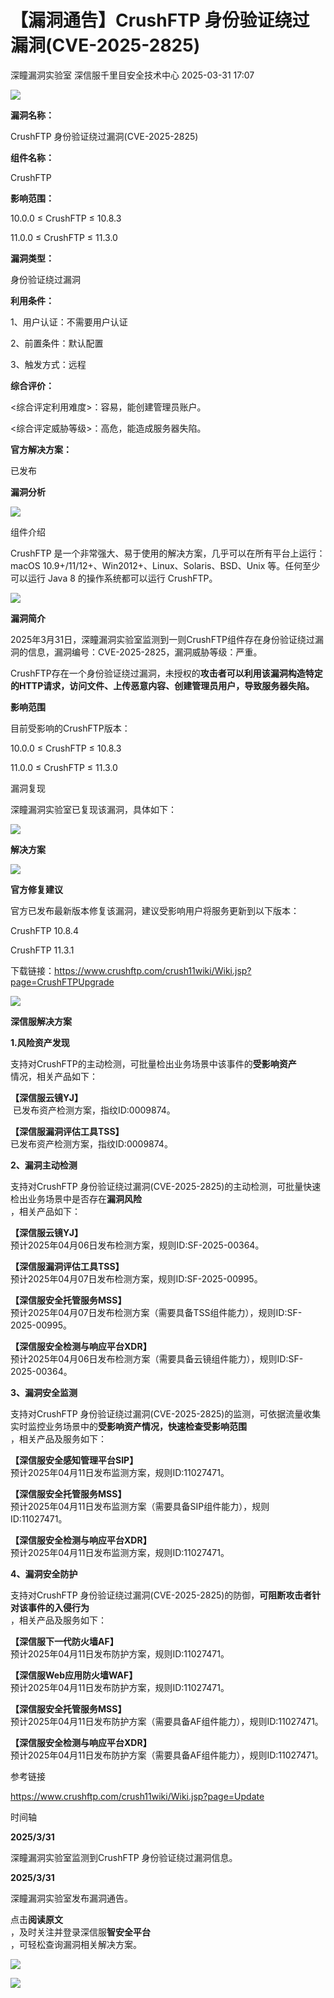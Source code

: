 #  【漏洞通告】CrushFTP 身份验证绕过漏洞(CVE-2025-2825)   
深瞳漏洞实验室  深信服千里目安全技术中心   2025-03-31 17:07  
  
![](https://mmbiz.qpic.cn/mmbiz_gif/w8NHw6tcQ5xdYYd2ar2anjAjMPQxwA0MbjOWickxj0qH7W147dE5V0bicmgKBicbgCibrWcgjaspy5rMeCLLhSod6w/640?wx_fmt=gif&from=appmsg "")  
  
**漏洞名称：**  
  
CrushFTP 身份验证绕过漏洞(CVE-2025-2825)  
  
**组件名称：**  
  
CrushFTP  
  
**影响范围：**  
  
10.0.0 ≤ CrushFTP ≤ 10.8.3  
  
11.0.0 ≤ CrushFTP ≤ 11.3.0  
  
**漏洞类型：**  
  
身份验证绕过漏洞  
  
**利用条件：**  
  
1、用户认证：不需要用户认证  
  
2、前置条件：默认配置  
  
3、触发方式：远程  
  
**综合评价：**  
  
<综合评定利用难度>：容易，能创建管理员账户。  
  
<综合评定威胁等级>：高危，能造成服务器失陷。  
  
**官方解决方案：**  
  
已发布  
  
  
  
  
**漏洞分析**  
  
![](https://mmbiz.qpic.cn/mmbiz_gif/w8NHw6tcQ5xdYYd2ar2anjAjMPQxwA0MqIBe3eYndN8PYeY5sibSPq1hzf2VEqbNv9Zq0C9owXicO8MTtKs10LcA/640?wx_fmt=gif&from=appmsg "")  
  
组件介绍  
  
CrushFTP 是一个非常强大、易于使用的解决方案，几乎可以在所有平台上运行：macOS 10.9+/11/12+、Win2012+、Linux、Solaris、BSD、Unix 等。任何至少可以运行 Java 8 的操作系统都可以运行 CrushFTP。  
  
![](https://mmbiz.qpic.cn/mmbiz_gif/w8NHw6tcQ5xdYYd2ar2anjAjMPQxwA0MqIBe3eYndN8PYeY5sibSPq1hzf2VEqbNv9Zq0C9owXicO8MTtKs10LcA/640?wx_fmt=gif&from=appmsg "")  
  
**漏洞简介**  
  
2025年3月31日，深瞳漏洞实验室监测到一则CrushFTP组件存在身份验证绕过漏洞的信息，漏洞编号：CVE-2025-2825，漏洞威胁等级：严重。  
  
CrushFTP存在一个身份验证绕过漏洞，未授权的**攻击者可以利用该漏洞构造特定的HTTP请求，访问文件、上传恶意内容、创建管理员用户，导致服务器失陷。**  
  
  
**影响范围**  
  
目前受影响的CrushFTP版本：  
  
10.0.0 ≤ CrushFTP ≤ 10.8.3  
  
11.0.0 ≤ CrushFTP ≤ 11.3.0  
  
  
漏洞复现  
  
  
深瞳漏洞实验室已复现该漏洞，具体如下：  
  
![](https://mmbiz.qpic.cn/mmbiz_png/w8NHw6tcQ5xdYYd2ar2anjAjMPQxwA0MJu8Y3phD2RGFG6D8lhucCiaeuGz8Ukk9qXLcCRszRF4ibtPmjAOldL9g/640?wx_fmt=png&from=appmsg "")  
  
  
  
**解决方案**  
  
![](https://mmbiz.qpic.cn/mmbiz_gif/w8NHw6tcQ5xdYYd2ar2anjAjMPQxwA0MqIBe3eYndN8PYeY5sibSPq1hzf2VEqbNv9Zq0C9owXicO8MTtKs10LcA/640?wx_fmt=gif&from=appmsg "")  
  
**官方修复建议**  
  
  
官方已发布最新版本修复该漏洞，建议受影响用户将服务更新到以下版本：  
  
CrushFTP 10.8.4  
  
CrushFTP 11.3.1  
  
下载链接：https://www.crushftp.com/crush11wiki/Wiki.jsp?page=CrushFTPUpgrade  
  
![](https://mmbiz.qpic.cn/mmbiz_gif/w8NHw6tcQ5xdYYd2ar2anjAjMPQxwA0MqIBe3eYndN8PYeY5sibSPq1hzf2VEqbNv9Zq0C9owXicO8MTtKs10LcA/640?wx_fmt=gif&from=appmsg "")  
  
**深信服解决方案**  
  
  
**1.风险资产发现**  
  
支持对CrushFTP的主动检测，可批量检出业务场景中该事件的**受影响资产**  
情况，相关产品如下：  
  
**【深信服云镜YJ】**  
 已发布资产检测方案，指纹ID:0009874。  
  
**【深信服漏洞评估工具TSS】**  
已发布资产检测方案，指纹ID:0009874。  
  
**2、漏洞主动检测**  
  
支持对CrushFTP 身份验证绕过漏洞(CVE-2025-2825)的主动检测，可批量快速检出业务场景中是否存在**漏洞风险**  
，相关产品如下：  
  
**【深信服云镜YJ】**  
预计2025年04月06日发布检测方案，规则ID:SF-2025-00364。  
  
**【深信服漏洞评估工具TSS】**  
预计2025年04月07日发布检测方案，规则ID:SF-2025-00995。  
  
**【深信服安全托管服务MSS】**  
预计2025年04月07日发布检测方案（需要具备TSS组件能力），规则ID:SF-2025-00995。  
  
**【深信服安全检测与响应平台XDR】**  
预计2025年04月06日发布检测方案（需要具备云镜组件能力），规则ID:SF-2025-00364。  
  
**3、漏洞安全监测**  
  
支持对CrushFTP 身份验证绕过漏洞(CVE-2025-2825)的监测，可依据流量收集实时监控业务场景中的**受影响资产情况，快速检查受影响范围**  
，相关产品及服务如下：  
  
**【深信服安全感知管理平台SIP】**  
预计2025年04月11日发布监测方案，规则ID:11027471。  
  
**【深信服安全托管服务MSS】**  
预计2025年04月11日发布监测方案（需要具备SIP组件能力），规则ID:11027471。  
  
**【深信服安全检测与响应平台XDR】**  
预计2025年04月11日发布监测方案，规则ID:11027471。  
  
**4、漏洞安全防护**  
  
支持对CrushFTP 身份验证绕过漏洞(CVE-2025-2825)的防御，**可阻断攻击者针对该事件的入侵行为**  
，相关产品及服务如下：  
  
**【深信服下一代防火墙AF】**  
预计2025年04月11日发布防护方案，规则ID:11027471。  
  
**【深信服Web应用防火墙WAF】**  
预计2025年04月11日发布防护方案，规则ID:11027471。  
  
**【深信服安全托管服务MSS】**  
预计2025年04月11日发布防护方案（需要具备AF组件能力），规则ID:11027471。  
  
**【深信服安全检测与响应平台XDR】**  
预计2025年04月11日发布防护方案（需要具备AF组件能力），规则ID:11027471。  
  
  
参考链接  
  
  
https://www.crushftp.com/crush11wiki/Wiki.jsp?page=Update  
  
  
时间轴  
  
  
  
**2025/3/31**  
  
深瞳漏洞实验室监测到CrushFTP 身份验证绕过漏洞信息。  
  
  
**2025/3/31**  
  
深瞳漏洞实验室发布漏洞通告。  
  
  
点击**阅读原文**  
，及时关注并登录深信服**智安全平台**  
，可轻松查询漏洞相关解决方案。  
  
![](https://mmbiz.qpic.cn/mmbiz_png/w8NHw6tcQ5xdYYd2ar2anjAjMPQxwA0MH9zqaicvCg1sicZmsicTiczaEH2RKXyWjW8Ff57NwfQze9SkOn5aILZyOQ/640?wx_fmt=png&from=appmsg "")  
  
  
![](https://mmbiz.qpic.cn/mmbiz_png/w8NHw6tcQ5xdYYd2ar2anjAjMPQxwA0MlyyhI9scB8ticjnTiblv2pxiaHhLqwMnHz9xRDLXmic0g8O5bPj14gicm4A/640?wx_fmt=png&from=appmsg "")  
  
  
